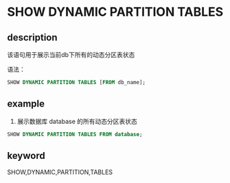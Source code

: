 # SHOW DYNAMIC PARTITION TABLES

## description

该语句用于展示当前db下所有的动态分区表状态

语法：

```sql
SHOW DYNAMIC PARTITION TABLES [FROM db_name];
```

## example

1. 展示数据库 database 的所有动态分区表状态

```sql
SHOW DYNAMIC PARTITION TABLES FROM database;
```

## keyword

SHOW,DYNAMIC,PARTITION,TABLES
